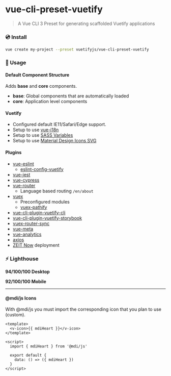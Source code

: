 # vue-cli-preset-vuetify
> A Vue CLI 3 Preset for generating scaffolded Vuetify applications

### 💿 Install

```bash
vue create my-project --preset vuetifyjs/vue-cli-preset-vuetify
```

### 🚀 Usage

#### Default Component Structure
Adds **base** and **core** components.

- **base**: Global components that are automatically loaded
- **core**: Application level components

#### Vuetify
- Configured default IE11/Safari/Edge support.
- Setup to use [vue-i18n](https://github.com/kazupon/vue-i18n)
- Setup to use [SASS Variables](https://vuetifyjs.com/customization/sass-variables)
- Setup to use [Material Design Icons SVG](https://github.com/Templarian/MaterialDesign-JS)

#### Plugins
- [vue-eslint](https://github.com/vuejs/vue-cli/tree/dev/packages/%40vue/cli-plugin-eslint)
  - [eslint-config-vuetify](https://github.com/vuetifyjs/eslint-config-vuetify)
- [vue-jest](https://github.com/vuejs/vue-cli/tree/dev/packages/%40vue/cli-plugin-unit-jest)
- [vue-cypress](https://github.com/vuejs/vue-cli/tree/dev/packages/%40vue/cli-plugin-e2e-cypress)
- [vue-router](https://github.com/vuejs/vue-router)
  - Language based routing `/en/about`
- [vuex](https://github.com/vuejs/vuex)
  - Preconfigured modules
  - [vuex-pathify](https://github.com/davestewart/vuex-pathify)
- [vue-cli-plugin-vuetify-cli](https://github.com/vuetifyjs/vue-cli-plugin-vuetify-cli)
- [vue-cli-plugin-vuetify-storybook](https://github.com/vuetifyjs/vue-cli-plugin-vuetify-storybook)
- [vuex-router-sync](https://github.com/vuejs/vuex-router-sync)
- [vue-meta](https://github.com/nuxt/vue-meta)
- [vue-analytics](https://github.com/MatteoGabriele/vue-analytics)
- [axios](https://github.com/axios/axios)
- [ZEIT Now](https://zeit.co/dashboard) deployment

### ⚡ Lighthouse
**94/100/100 Desktop**

**92/100/100 Mobile**

<hr>

#### @mdi/js Icons
With @mdi/js you must import the corresponding icon that you plan to use (custom).

```vue
<template>
  <v-icon>{{ mdiHeart }}</v-icon>
</template>

<script>
  import { mdiHeart } from '@mdi/js'

  export default {
    data: () => ({ mdiHeart })
  }
</script>
```
